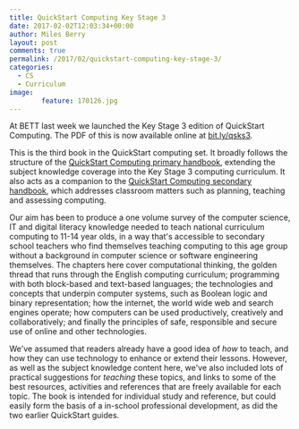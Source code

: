 ```yaml
---
title: QuickStart Computing Key Stage 3
date: 2017-02-02T12:03:34+00:00
author: Miles Berry
layout: post
comments: true
permalink: /2017/02/quickstart-computing-key-stage-3/
categories:
  - CS
  - Curriculum
image:
        feature: 170126.jpg
---
```

At BETT last week we launched the Key Stage 3 edition of QuickStart Computing. The PDF of this is now available online at [bit.ly/qsks3](http://bit.ly/qsks3).

This is the third book in the QuickStart computing set. It broadly follows the structure of the [QuickStart Computing primary handbook](http://primary.quickstartcomputing.org/resources/pdf/qs_handbook.pdf), extending the subject knowledge coverage into the Key Stage 3 computing curriculum. It also acts as a companion to the [QuickStart Computing secondary handbook](http://www.quickstartcomputing.org/secondary/848070_QS_Comput_SO.pdf), which addresses classroom matters such as planning, teaching and assessing computing.

Our aim has been to produce a one volume survey of the computer science, IT and digital literacy knowledge needed to teach national curriculum computing to 11-14 year olds, in a way that's accessible to secondary school teachers who find themselves teaching computing to this age group without a background in computer science or software engineering themselves. The chapters here cover computational thinking, the golden thread that runs through the English computing curriculum; programming with both block-based and text-based languages; the technologies and concepts that underpin computer systems, such as Boolean logic and binary representation; how the internet, the world wide web and search engines operate; how computers can be used productively, creatively and collaboratively; and finally the principles of safe, responsible and secure use of online and other technologies.

We've assumed that readers already have a good idea of _how_ to teach, and how they can use technology to enhance or extend their lessons. However, as well as the subject knowledge content here, we've also included lots of practical suggestions for _teaching_ these topics, and links to some of the best resources, activities and references that are freely available for each topic. The book is intended for individual study and reference, but could easily form the basis of a in-school professional development, as did the two earlier QuickStart guides.
